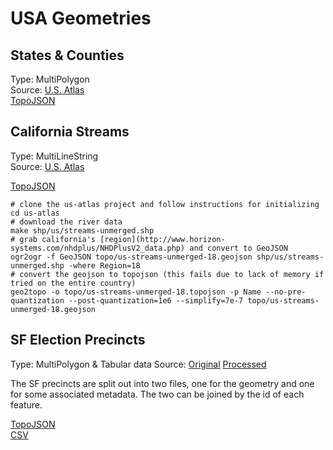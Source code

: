 # USA Geometries

## States & Counties
Type: MultiPolygon  
Source: [U.S. Atlas](https://github.com/mbostock/us-atlas)  
[TopoJSON](us-named.topojson)  

## California Streams
Type: MultiLineString  
Source: [U.S. Atlas](https://github.com/mbostock/us-atlas)  

[TopoJSON](california-streams.topojson)  

```shell
# clone the us-atlas project and follow instructions for initializing
cd us-atlas
# download the river data
make shp/us/streams-unmerged.shp
# grab california's [region](http://www.horizon-systems.com/nhdplus/NHDPlusV2_data.php) and convert to GeoJSON
ogr2ogr -f GeoJSON topo/us-streams-unmerged-18.geojson shp/us/streams-unmerged.shp -where Region=18
# convert the geojson to topojson (this fails due to lack of memory if tried on the entire country)
geo2topo -o topo/us-streams-unmerged-18.topojson -p Name --no-pre-quantization --post-quantization=1e6 --simplify=7e-7 topo/us-streams-unmerged-18.geojson
```

## SF Election Precincts
Type: MultiPolygon & Tabular data
Source: [Original](https://data.sfgov.org/Geographic-Locations-and-Boundaries/Election-Precincts-Zipped-Shapefile-Format-/w3ua-z2my)
[Processed](http://bl.ocks.org/rogerfischer/338b7fcd478eea7af0eec61f3c5e8c1b)

The SF precincts are split out into two files, one for the geometry and one for
some associated metadata. The two can be joined by the id of each feature.

[TopoJSON](sf-precincts.topojson)  
[CSV](sf-precincts.csv)  
